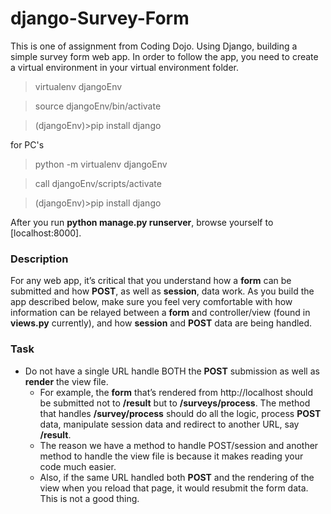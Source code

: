 # django-Survey-Form

This is one of assignment from Coding Dojo. Using Django, building a simple survey form web app. In order to follow the app, you need to create a virtual environment in your virtual environment folder.
> virtualenv djangoEnv

> source djangoEnv/bin/activate

> (djangoEnv)>pip install django

for PC's
> python -m virtualenv djangoEnv

> call djangoEnv/scripts/activate

> (djangoEnv)>pip install django

After you run **python manage.py runserver**, browse yourself to [localhost:8000].


### Description

For any web app, it’s critical that you understand how a **form** can be submitted and how **POST**, as well as **session**, data work. As you build the app described below, make sure you feel very comfortable with how information can be relayed between a **form** and controller/view (found in **views.py** currently), and how **session** and **POST** data are being handled.

### Task
- Do not have a single URL handle BOTH the **POST** submission as well as **render** the view file.
  - For example, the **form** that’s rendered from http://localhost should be submitted not to **/result** but to **/surveys/process**. The method that handles **/survey/process** should do all the logic, process **POST** data, manipulate session data and redirect to another URL, say **/result**.
  - The reason we have a method to handle POST/session and another method to handle the view file is because it makes reading your code much easier.
  - Also, if the same URL handled both **POST** and the rendering of the view when you reload that page, it would resubmit the form data. This is not a good thing.
